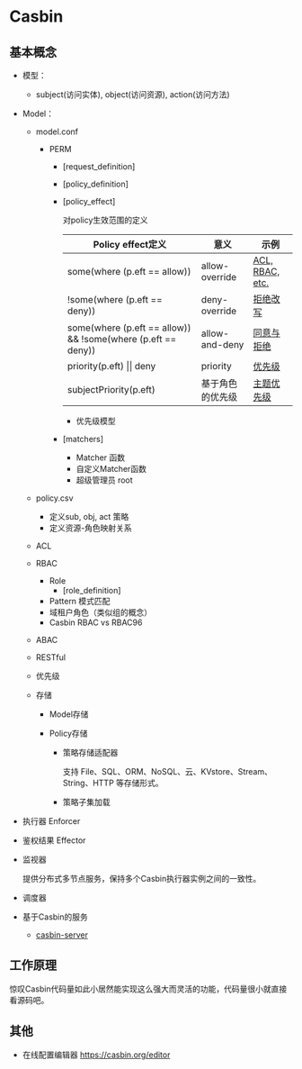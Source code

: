 # Casbin

## 基本概念

+ 模型：
  + subject(访问实体), object(访问资源), action(访问方法)

+ Model：
  + model.conf

    + PERM

      + [request_definition]

      + [policy_definition]

      + [policy_effect]

        对policy生效范围的定义

        | Policy effect定义                                            | 意义             | 示例                                                         |
        | ------------------------------------------------------------ | ---------------- | ------------------------------------------------------------ |
        | some(where (p.eft == allow))                                 | allow-override   | [ACL, RBAC, etc.](https://casbin.org/zh/docs/supported-models#examples) |
        | !some(where (p.eft == deny))                                 | deny-override    | [拒绝改写](https://casbin.org/zh/docs/supported-models#examples) |
        | some(where (p.eft == allow)) && !some(where (p.eft == deny)) | allow-and-deny   | [同意与拒绝](https://casbin.org/zh/docs/supported-models#examples) |
        | priority(p.eft) \|\| deny                                    | priority         | [优先级](https://casbin.org/zh/docs/supported-models#examples) |
        | subjectPriority(p.eft)                                       | 基于角色的优先级 | [主题优先级](https://casbin.org/zh/docs/supported-models#examples) |

        + 优先级模型

      + [matchers]

        + Matcher 函数
        + 自定义Matcher函数
        + 超级管理员 root

  + policy.csv

    + 定义sub, obj, act 策略
    + 定义资源-角色映射关系

  + ACL

  + RBAC
    + Role
      + [role_definition]
    + Pattern 模式匹配
    + 域租户角色（类似组的概念）
    + Casbin RBAC vs RBAC96
  + ABAC

  + RESTful

  + 优先级

  + 存储

    + Model存储

    + Policy存储

      + 策略存储适配器

        支持 File、SQL、ORM、NoSQL、云、KVstore、Stream、String、HTTP 等存储形式。

      + 策略子集加载

+ 执行器 Enforcer

+ 鉴权结果 Effector

+ 监视器

  提供分布式多节点服务，保持多个Casbin执行器实例之间的一致性。

+ 调度器

+ 基于Casbin的服务
  + [casbin-server](https://github.com/casbin/casbin-server)



## 工作原理

惊叹Casbin代码量如此小居然能实现这么强大而灵活的功能，代码量很小就直接看源码吧。





## 其他

+ 在线配置编辑器 https://casbin.org/editor